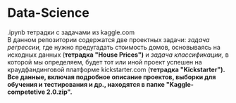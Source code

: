 # Data-Science
.ipynb тетрадки с задачами из kaggle.com <br>
В данном репозитории содержатся две проектных задачи: <i> задача регрессии, </i> где нужно предугадать стоимость домов, основываясь на исходных данных (<b>тетрадка "House Prices")</b> и <i> задача классификации, </i> в которой мы определяем, будет тот или иной проект успешен на краудфандинговой платформе kickstarter.com (<b>тетрадка "Kickstarter"). <br>
Все данные, включая подробное описание проектов, выборки для обучения и тестирования и др., находятся в папке <b> "Kaggle-competetive 2.0.zip". </b><br>
